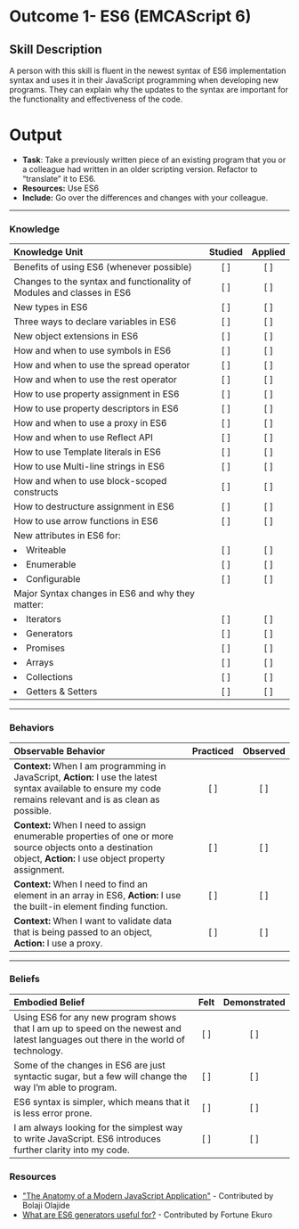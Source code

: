 # Outcome 1- ES6 (EMCAScript 6) 

## Skill Description
A person with this skill is fluent in the newest syntax of ES6 implementation syntax and uses it in their JavaScript programming when developing new programs. They can explain why the updates to the syntax are important for the functionality and effectiveness of the code. 

# Output
- **Task**: Take a previously written piece of an existing program that you or a colleague had written in an older scripting version. Refactor to “translate” it to ES6. 
- **Resources:** Use ES6
- **Include:** Go over the differences and changes with your colleague. 

-------

### Knowledge

| Knowledge Unit   |      Studied      | Applied |
|:-------------|:------------------:|:--------:|
| Benefits of using ES6 (whenever possible) | [ ] | [ ] |
| Changes to the syntax and functionality of Modules and classes in ES6 | [ ] | [ ] |
| New types in ES6 | [ ] | [ ] |
| Three ways to declare variables in ES6 | [ ] | [ ] |
| New object extensions in ES6 | [ ] | [ ] |
| How and when to use symbols in ES6 | [ ] | [ ] |
| How and when to use the spread operator | [ ] | [ ] |
| How and when to use the rest operator | [ ] | [ ] |
| How to use property assignment in ES6 | [ ] | [ ] |
| How to use property descriptors in ES6 | [ ] | [ ] |
| How and when to use a proxy in ES6 | [ ] | [ ] |
| How and when to use Reflect API | [ ] | [ ] |
| How to use Template literals in ES6 | [ ] | [ ] |
| How to use Multi-line strings in ES6 | [ ] | [ ] |
| How and when to use block-scoped constructs | [ ] | [ ] |
| How to destructure assignment in ES6 | [ ] | [ ] |
| How to use arrow functions in ES6 | [ ] | [ ] |
| New attributes in ES6 for: | | | 
|	<li> Writeable </li> | [ ] | [ ] |
| <li> Enumerable </li> | [ ] | [ ] |
| <li> Configurable </li> | [ ] | [ ] |
| Major Syntax changes in ES6 and why they matter: | | | 
| 	<li> Iterators </li> | [ ] | [ ] |
| <li> Generators </li> | [ ] | [ ] |
| 	<li> Promises </li> | [ ] | [ ] |
| 	<li> Arrays </li> | [ ] | [ ] |
| 	<li> Collections </li> | [ ] | [ ] |
| 	<li> Getters & Setters </li> | [ ] | [ ] |




-------

### Behaviors

| Observable Behavior   |      Practiced      | Observed |
|:-------------|:------------------:|:--------:|
| **Context:** When I am programming in JavaScript, **Action:** I use the latest syntax available to ensure my code remains relevant and is as clean as possible. | [ ] | [ ] |
| **Context:** When I need to assign enumerable properties of one or more source objects onto a destination object, **Action:** I use object property assignment. | [ ] | [ ] |
| **Context:** When I need to find an element in an array in ES6, **Action:** I use the built-in element finding function. | [ ] | [ ] |
| **Context:** When I want to validate data that is being passed to an object, **Action:** I use a proxy. | [ ] | [ ] |


-------

### Beliefs

| Embodied Belief   |      Felt      | Demonstrated |
|:-------------|:------------------:|:--------:|
| Using ES6 for any new program shows that I am up to speed on the newest and latest languages out there in the world of technology. | [ ] | [ ] |
| Some of the changes in ES6 are just syntactic sugar, but a few will change the way I’m able to program. | [ ] | [ ] |
| ES6 syntax is simpler, which means that it is less error prone. | [ ] | [ ] |
| I am always looking for the simplest way to write JavaScript. ES6 introduces further clarity into my code. | [ ] | [ ] |


### Resources
-  ["The Anatomy of a Modern JavaScript Application"](https://www.sitepoint.com/anatomy-of-a-modern-javascript-application/) - Contributed by Bolaji Olajide
- [What are ES6 generators useful for?](https://appendto.com/2016/06/powering-javascript-with-generators/) - Contributed by Fortune Ekuro																					
